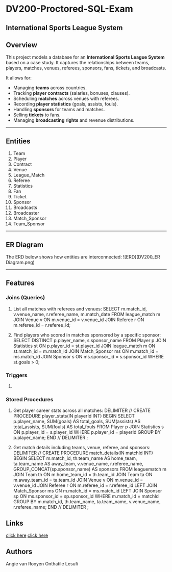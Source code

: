 # DV200-Proctored-SQL-Exam

## International Sports League System

## Overview
This project models a database for an  **International Sports League System** based on a case study.
It captures the relationships between teams, players, matches, venues, referees, sponsors, fans, tickets, and broadcasts.

It allows for:
- Managing **teams** across countries.
- Tracking **player contracts** (salaries, bonuses, clauses).
- Scheduling **matches** across venues with referees.
- Recording **player statistics** (goals, assists, fouls).
- Handling **sponsors** for teams and matches.
- Selling **tickets** to fans.
- Managing **broadcasting rights** and revenue distributions.

---

## Entities
1. Team
2. Player
3. Contract
4. Venue
5. League_Match
6. Referee
7. Statistics
8. Fan
9. Ticket
10. Sponsor
11. Broadcasts
12. Broadcaster
13. Match_Sponsor
14. Team_Sponsor

---

## ER Diagram
The ERD below shows how entities are interconnected:
![ERD](DV200_ER Diagram.png)

---

## Features

### Joins (Queries)
1. List all matches with referees and venues:
SELECT m.match_id, v.venue_name, r.referee_name, m.match_date
FROM league_match m
JOIN Venue v ON m.venue_id = v.venue_id
JOIN Referee r ON m.referee_id = r.referee_id;

2. Find players who scored in matches sponsored by a specific sponsor:
SELECT DISTINCT p.player_name, s.sponsor_name
FROM Player p
JOIN Statistics st ON p.player_id = st.player_id
JOIN league_match m ON st.match_id = m.match_id
JOIN Match_Sponsor ms ON m.match_id = ms.match_id
JOIN Sponsor s ON ms.sponsor_id = s.sponsor_id
WHERE st.goals > 0;

### Triggers
1. 

### Stored Procedures
1. Get player career stats across all matches:
DELIMITER //
CREATE PROCEDURE player_stats(IN playerId INT)
BEGIN
SELECT p.player_name,
SUM(goals) AS total_goals,
SUM(assists) AS total_assists,
SUM(fouls) AS total_fouls
FROM Player p
JOIN Statistics s ON p.player_id = s.player_id
WHERE p.player_id = playerId
GROUP BY p.player_name;
END //
DELIMITER ;

2. Get match details including teams, venue, referee, and sponsors:
DELIMITER //
CREATE PROCEDURE match_details(IN matchId INT)
BEGIN
SELECT m.match_id,
th.team_name AS home_team,
ta.team_name AS away_team,
v.venue_name,
r.referee_name,
GROUP_CONCAT(sp.sponsor_name) AS sponsors
FROM leaguematch m
JOIN Team th ON m.home_team_id = th.team_id
JOIN Team ta ON m.away_team_id = ta.team_id
JOIN Venue v ON m.venue_id = v.venue_id
JOIN Referee r ON m.referee_id = r.referee_id
LEFT JOIN Match_Sponsor ms ON m.match_id = ms.match_id
LEFT JOIN Sponsor sp ON ms.sponsor_id = sp.sponsor_id
WHERE m.match_id = matchId
GROUP BY m.match_id, th.team_name, ta.team_name, v.venue_name, r.referee_name;
END //
DELIMITER ;

## Links
[click here](www.google.com)
[click here](www.google.com)

## Authors
Angie van Rooyen
Onthatile Lesufi